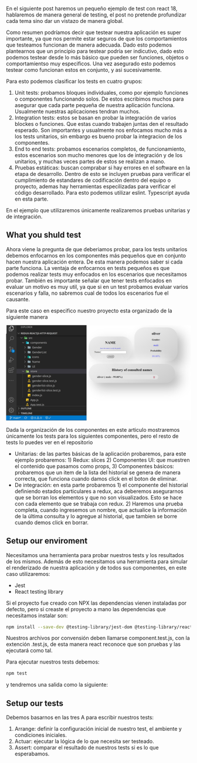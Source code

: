En el siguiente post haremos un pequeño ejemplo de test con react 18, hablaremos de manera general de testing, el post no pretende profundizar cada tema sino dar un vistazo de manera global. 

Como resumen podríamos decir que testear nuestra aplicación es super importante, ya que nos permite estar seguros de que los comportamientos que testeamos funcionan de manera adecuada. Dado esto podemos plantearnos que un principio para testear podría ser indicutivo, dado esto podemos testear desde lo más básico que pueden ser funciones, objetos o comportamientso muy especificos. Una vez asegurado esto podemos testear como funcionan estos en conjunto, y asi sucesivamente. 

Para esto podemos clasificar los tests en cuatro grupos:

1. Unit tests: probamos bloques individuales, como por ejemplo funciones o componentes funcionando solos. De estos escribimos muchos para asegurar que cada parte pequeña de nuestra aplicación funciona. Usualmente nuestras aplicaciones tendran muchos. 
2. Integration tests: estos se basan en probar la integración de varios blockes o funciones. Que estas cuando trabajen juntas den el resultado esperado. Son importantes  y usualmente nos enfocamos mucho más a los tests unitarios, sin embargo es bueno probar la integracion de los componentes. 
3. End to end tests: probamos escenarios completos, de funcionamiento, estos escenarios son mucho menores que los de integración y de los unitarios, y muchas veces partes de estos se realizan a mano. 
4. Pruebas estáticas: buscan comprabar si hay errores en el software en la etapa de desarrollo. Dentro de esto se incluyen pruebas para verificar el cumplimiento de estandares de codificación dentro del equipo o proyecto, ademas hay herramientas especilizadas para verificar el código desarrollado. Para esto podemos utilizar eslint. Typescript ayuda en esta parte. 

En el ejemplo que utilizaremos únicamente realizaremos pruebas unitarias y de integración. 

## What you shuld test

Ahora viene la pregunta de que deberiamos probar, para los tests unitarios debemos enfocarnos en los componentes más pequeños que en conjunto hacen nuestra aplicación entera. De esta manera podemos saber si cada parte funciona. La ventaja de enfocarnos en tests pequeños es que podemos realizar tests muy enfocados en los escenarios que necesitamos probar. También es importante señalar que tener tests enfocados en evaluar un motivo es muy util, ya que si en un test probamos evaluar varios escenarios y falla, no sabremos cual de todos los escenarios fue el causante. 

Para este caso en especifico nuestro proyecto esta organizado de la siguiente manera


![asdf](./img/React-test-01.jpg)

Dada la organización de los componentes en este articulo mostraremos únicamente los tests para los siguientes componentes, pero el resto de tests lo puedes ver en el repositorio

* Unitarias: de las partes básicas de la aplicación probaremos, para este ejemplo probaremos: 1) Redux: slices 2) Componentes UI: que muestren el contenido que pasamos como props, 3) Componentes básicos: probaremos que un item de la lista del historial se genera de manera correcta, que funciona cuando damos click en el boton de eliminar. 
* De integración: en esta parte probaremos 1) el componente del historial definiendo estados particulares a redux, aca deberemos asegurarnos que se borran los elementos y que no son visualizados. Esto se hace con cada elemento que se trabaja con redux. 2) Haremos una prueba completa, cuando ingresemos un nombre, que actualice la información de la última consulta y lo agregue al historial, que tambien se borre cuando demos click en borrar. 

## Setup our enviroment

Necesitamos una herramienta para probar nuestros tests y los resultados de los mismos. Además de esto necesitamos una herramienta para simular el renderizado de nuestra aplicación y de todos sus componentes, en este caso utilizaremos:

* Jest
* React testing library

Si el proyecto fue creado con NPX las dependencias vienen instaladas por defecto, pero si creaste el proyecto a mano las dependencias que necesitamos instalar son:  

```bash
npm install --save-dev @testing-library/jest-dom @testing-library/react @testing-library/user-event
```

Nuestros archivos por convensión deben llamarse component.test.js, con la extención .test.js, de esta manera react reconoce que son pruebas y las ejecutará como tal. 

Para ejecutar nuestros tests debemos:

```bash
npm test
```

y tendremos una salida como la siguiente:



## Setup our tests

Debemos basarnos en las tres A para escribir nuestros tests:

1. Arrange: definir la configuración inicial de nuestro test, el ambiente y condiciones iniciales. 
2. Actuar: ejecutar la lógica de lo que necesita ser testeado. 
3. Assert: comparar el resultado de nuestros tests si es lo que esperabamos. 




